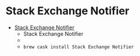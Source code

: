 # Stack Exchange Notifier
- [Stack Exchange Notifier](https://hewgill.com/senotifier/)
  -  Stack Exchange Notifier
  - 
  - `brew cask install Stack Exchange Notifier`
